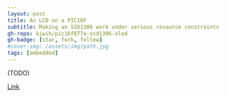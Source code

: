 ```yaml
---
layout: post
title: An LCD on a PIC16F
subtitle: Making an SSD1306 work under serious resource constraints
gh-repo: kiwih/pic16f877a-ssd1306-oled
gh-badge: [star, fork, follow]
#cover-img: /assets/img/path.jpg
tags: [embedded]
---
```


(TODO)

[Link](https://github.com/kiwih/pic16f877a-ssd1306-oled)


